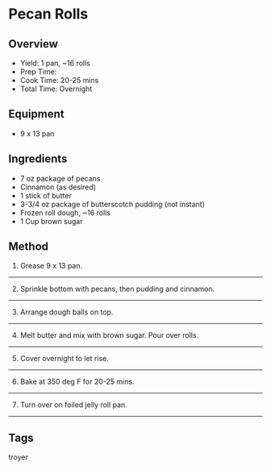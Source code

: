 # Pecan Rolls

## Overview

- Yield: 1 pan, ~16 rolls
- Prep Time:
- Cook Time: 20-25 mins
- Total Time: Overnight

## Equipment

- 9 x 13 pan

## Ingredients

- 7 oz package of pecans
- Cinnamon (as desired)
- 1 stick of butter
- 3-3/4 oz package of butterscotch pudding (not instant)
- Frozen roll dough, ~16 rolls
- 1 Cup brown sugar

## Method

1. Grease 9 x 13 pan.
---
2. Sprinkle bottom with pecans, then pudding and cinnamon.
---
3. Arrange dough balls on top.
---
4. Melt butter and mix with brown sugar. Pour over rolls.
---
5. Cover overnight to let rise.
---
6. Bake at 350 deg F for 20-25 mins.
---
7. Turn over on foiled jelly roll pan.
---

## Tags
troyer
